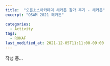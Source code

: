 ```yaml
---
title:  "오픈소스아카데미 해커톤 참가 후기 - 해커톤"
excerpt: "OSAM 2021 해커톤"

categories:
  - Activity
tags:
  - ROKAF
last_modified_at: 2021-12-05T11:11:00-09:00
---
```


작성 중... 

